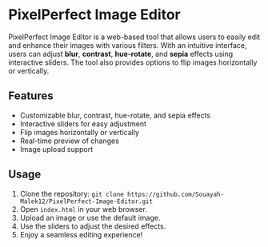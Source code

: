 # PixelPerfect Image Editor

PixelPerfect Image Editor is a web-based tool that allows users to easily edit and enhance their images with various filters. With an intuitive interface, users can adjust **blur**, **contrast**, **hue-rotate**, and **sepia** effects using interactive sliders. The tool also provides options to flip images horizontally or vertically.


## Features

- Customizable blur, contrast, hue-rotate, and sepia effects
- Interactive sliders for easy adjustment
- Flip images horizontally or vertically
- Real-time preview of changes
- Image upload support

## Usage

1. Clone the repository: `git clone https://github.com/Souayah-Malek12/PixelPerfect-Image-Editor.git`
2. Open `index.html` in your web browser.
3. Upload an image or use the default image.
4. Use the sliders to adjust the desired effects.
5. Enjoy a seamless editing experience!


